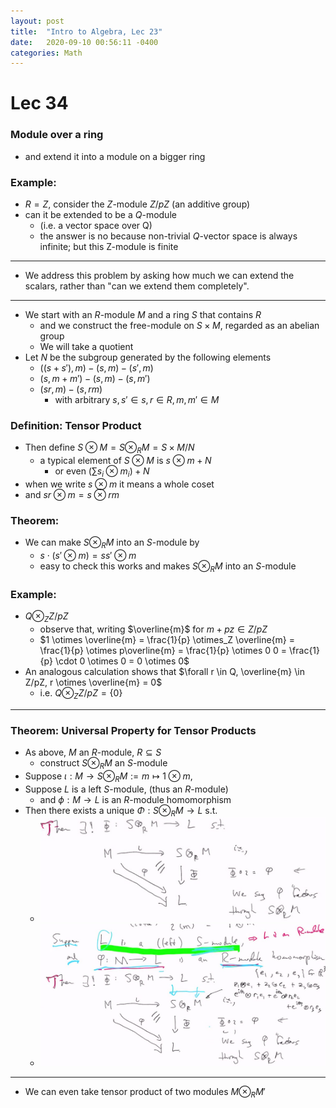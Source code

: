 ```yaml
---
layout: post
title:  "Intro to Algebra, Lec 23"
date:   2020-09-10 00:56:11 -0400
categories: Math
---
```

# Lec 34
### Module over a ring 
*  and extend it into a module on a bigger ring
  
### Example:
* $R = Z$, consider the $Z$-module $Z/pZ$ (an additive group)
* can it be extended to be a $Q$-module 
  * (i.e. a vector space over Q)
  * the answer is no because non-trivial $Q$-vector space is always infinite; but this Z-module is finite

***
* We address this problem by asking how much we can extend the scalars, rather than "can we extend them completely".
***
* We start with an $R$-module $M$ and a ring $S$ that contains $R$
  * and we construct the free-module on $S \times M$, regarded as an abelian group
  * We will take a quotient 
* Let $N$ be the subgroup generated by the following elements
  * $((s + s') ,m) - (s,m) - (s',m)$
  * $(s,m + m') - (s,m) - (s, m')$
  * $(sr, m) - (s, rm)$ 
    * with arbitrary $s,s' \in s, r \in R, m,m' \in M$

### Definition: Tensor Product
* Then define $S \otimes M = S \otimes_R M = S \times M / N$
  *  a typical element of $S \otimes M$ is $s \otimes m + N$ 
     *  or even $(\sum s_i \otimes m_i) + N$
*  when we write $s \otimes m$ it means a whole coset
*  and $sr \otimes m = s \otimes rm$

### Theorem:
* We can make $S \otimes_R M$ into an $S$-module by 
  * $s \cdot (s' \otimes m) = ss' \otimes m$
  * easy to check this works and makes $S \otimes_R M$ into an $S$-module

### Example:
* $Q \otimes_Z Z/pZ$
  * observe that, writing $\overline{m}$ for $m+pz \in Z/pZ$
  * $1 \otimes \overline{m} = \frac{1}{p} \otimes_Z \overline{m} = \frac{1}{p} \otimes p\overline{m} = \frac{1}{p} \otimes 0 0 = \frac{1}{p} \cdot 0 \otimes 0 = 0 \otimes 0$
* An analogous calculation shows that $\forall r \in Q, \overline{m} \in Z/pZ, r \otimes \overline{m} = 0$
  * i.e. $Q \otimes_Z Z/pZ = \{0\}$

***
### Theorem: Universal Property for Tensor Products
*  As above, $M$ an $R$-module, $R \subseteq S$
   *  construct $S \otimes_R M$ an $S$-module
*  Suppose $\iota : M \rightarrow S \otimes_R M := m \mapsto 1 \otimes m$,
*  Suppose $L$ is a left $S$-module, (thus an $R$-module)
   *  and $\phi : M \rightarrow L$ is an $R$-module homomorphism
*  Then there exists a unique $\Phi : S \otimes_R M \rightarrow L$ s.t.
   *  ![](/assets/img/2021-03-04-16-49-16.png)
   *  ![](../assets/img/2021-03-04-17-02-22.png)

***
* We can even take tensor product of two modules $M \otimes_R M'$